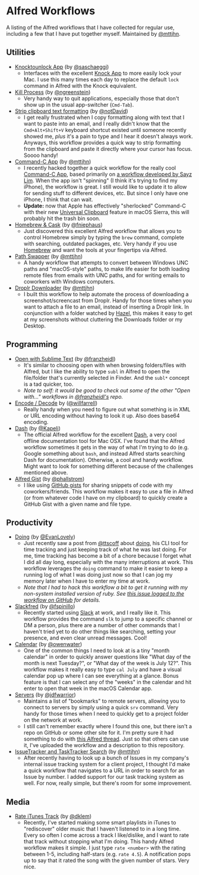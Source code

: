 Alfred Workflows
=====================
A listing of the Alfred workflows that I have collected for regular use, including a few that I have put together myself. Maintained by [@mttjhn](https://github.com/mttjhn).

## Utilities

- [Knocktounlock App](https://github.com/saschaeggi/alfred-knocktounlock) (by [@saschaeggi](https://github.com/saschaeggi))
	* Interfaces with the excellent [Knock App](http://www.knocktounlock.com) to more easily lock your Mac. I use this many times each day to replace the default `lock` command in Alfred with the Knock equivalent.
- [Kill Process](https://github.com/ngreenstein/alfred-process-killer) (by [@ngreenstein](https://github.com/ngreenstein))
	* Very handy way to quit applications, especially those that don't show up in the usual app-switcher (`Cmd-Tab`).
- [Strip clipboard text formatting](https://github.com/notDavid/alfred-workflow-stripClipboardFormatting) (by [@notDavid](https://github.com/notDavid))
	* I get really frustrated when I copy formatting along with text that I want to paste into an email, and I really didn't know that the `Cmd+Alt+Shift+V` keyboard shortcut existed until someone recently showed me, *plus* it's a pain to type and I hear it doesn't always work. Anyways, this workflow provides a quick way to strip formatting from the clipboard and paste it directly where your cursor has focus. Soooo handy!
- [Command-C App](https://github.com/mttjhn/alfred-commandc-workflow) (by [@mttjhn](https://github.com/mttjhn))
	* I recently hacked together a quick workflow for the really cool [Command-C App](https://danilo.to), based primarily on [a workflow developed by Sayz Lim](http://sayzlim.net/command-c-alfred-workflow/). When the app isn't "spinning" (I think it's trying to find my iPhone), the workflow is great. I still would like to update it to allow for sending stuff to different devices, etc. But since I only have one iPhone, I think that can wait.
	* __Update:__ now that Apple has effectively "sherlocked" Command-C with their new [Universal Clipboard](http://appleinsider.com/articles/16/06/15/universal-clipboard-for-macos-sierra-ios-10-streamlines-copypaste-between-devices) feature in macOS Sierra, this will probably hit the trash bin soon.
- [Homebrew & Cask](https://github.com/fniephaus/alfred-homebrew) (by [@fniephaus](https://github.com/fniephaus))
	* Just discovered this excellent Alfred workflow that allows you to control Homebrew simply by typing the `brew` command, complete with searching, outdated packages, etc. Very handy if you use [Homebrew](http://brew.sh) and want the tools at your fingertips via Alfred.
- [Path Swapper](https://github.com/mttjhn/alfred-pathswapper) (by [@mttjhn](https://github.com/mttjhn))
	* A handy workflow that attempts to convert between Windows UNC paths and "macOS-style" paths, to make life easier for both loading remote files from emails with UNC paths, and for writing emails to coworkers with Windows computers.
- [Droplr Downloader](https://github.com/mttjhn/alfred-workflows/tree/master/Workflows/DroplrDownloader) (by [@mttjhn](https://github.com/mttjhn))
	* I built this workflow to help automate the process of downloading a screenshot/screencast from Droplr. Handy for those times when you want to attach a file to an email, instead of inserting a Droplr link. In conjunction with a folder watched by [Hazel](https://www.noodlesoft.com), this makes it easy to get at my screenshots without cluttering the Downloads folder or my Desktop.

## Programming

- [Open with Sublime Text](https://github.com/franzheidl/alfred-workflows/tree/master/open-with-sublime-text-2) (by [@franzheidl](https://github.com/franzheidl))
	* It's similar to choosing open with when browsing folders/files with Alfred, but I like the ability to type `subl` in Alfred to open the file/folder that's currently selected in Finder. And the `subl*` concept is a tad quicker, too.
	* _Note to self: it would be good to check out some of the other "Open with..." workflows in [@franzheidl's](https://github.com/franzheidl) repo._
- [Encode / Decode](https://github.com/willfarrell/alfred-encode-decode-workflow) by ([@willfarrell](https://github.com/willfarrell))
	* Really handy when you need to figure out what something is in XML or URL encoding without having to look it up. Also does base64 encoding.
- [Dash](https://github.com/Kapeli/Dash-Alfred-Workflow) (by [@Kapeli](https://github.com/Kapeli))
	* The official Alfred workflow for the excellent [Dash](https://kapeli.com/dash), a very cool offline documentation tool for Mac OSX. I've found that the Alfred workflow sometimes it gets in the way of what I'm trying to do (e.g. Google something about `bash`, and instead Alfred starts searching Dash for documentation). Otherwise, a cool and handy workflow. Might want to look for something different because of the challenges mentioned above.
- [Alfred Gist](https://github.com/phallstrom/AlfredGist) (by [@phallstrom](https://github.com/phallstrom))
    * I like using [GitHub gists](https://help.github.com/articles/about-gists/) for sharing snippets of code with my coworkers/friends. This workflow makes it easy to use a file in Alfred (or from whatever code I have on my clipboard) to quickly create a GitHub Gist with a given name and file type. 

## Productivity

- [Doing](https://github.com/EvanLovely/alfred--doing) (by [@EvanLovely](https://github.com/EvanLovely))
	* Just recently saw a post from [@ttscoff](https://github.com/ttscoff) about [doing](https://github.com/ttscoff/doing), his CLI tool for time tracking and just keeping track of what he was last doing. For me, time tracking has become a bit of a chore because I forget what I did all day long, especially with the many interruptions at work. This workflow leverages the `doing` command to make it easier to keep a running log of what I was doing just now so that I can jog my memory later when I have to enter my time at work.
	* _Note that I had to hack this workflow a bit to get it running with my non-system installed version of ruby. See [this issue logged to the workflow on GitHub](https://github.com/EvanLovely/alfred--doing/issues/1) for details._
- [Slackfred](https://github.com/fspinillo/slackfred) (by [@fspinillo](https://github.com/fspinillo))
	* Recently started using [Slack](https://slack.com) at work, and I really like it. This workflow provides the command `slk` to jump to a specific channel or DM a person, plus there are a number of other commands that I haven't tried yet to do other things like searching, setting your presence, and even clear unread messages. Cool!
- [Calendar](https://github.com/owenwater/alfred-cal) (by [@owenwater](https://github.com/owenwater))
    * One of the common things I need to look at is a tiny "month calendar" in order to quickly answer questions like "What day of the month is next Tuesday?", or "What day of the week is July 12?". This workflow makes it really easy to type `cal July` and have a visual calendar pop up where I can see everything at a glance. Bonus feature is that I can select any of the "weeks" in the calendar and hit enter to open that week in the macOS Calendar app.
- [Servers](https://github.com/mttjhn/alfred-workflows/tree/master/Workflows/Servers) (by [@jdfwarrior](https://github.com/jdfwarrior))
	* Maintains a list of "bookmarks" to remote servers, allowing you to connect to servers by simply using a quick `srv` command. Very handy for those times when I need to quickly get to a project folder on the network at work.
	* I still can't remember exactly where I found this one, but there isn't a repo on GitHub or some other site for it. I'm pretty sure it had something to do with [this Alfred thread](http://www.alfredforum.com/topic/180-connecting-to-remove-servers/). Just so that others can use it, I've uploaded the workflow and a description to this repository.
- [IssueTracker and TaskTracker Search](https://github.com/mttjhn/alfred-workflows/tree/master/Workflows/cx-issuetracker-tasktracker) (by [@mttjhn](https://github.com/mttjhn))
    * After recently having to look up a bunch of Issues in my company's internal issue tracking system for a client project, I thought I'd make a quick workflow that navigates to a URL in order to search for an Issue by number. I added support for our task tracking system as well. For now, really simple, but there's room for some improvement.

## Media

- [Rate iTunes Track](https://github.com/dklem/Alfred2-Rate-iTunes-Track) (by [@dklem](https://github.com/dklem))
    * Recently, I've started making some smart playlists in iTunes to "rediscover" older music that I haven't listened to in a long time. Every so often I come across a track I like/dislike, and I want to rate that track without stopping what I'm doing. This handy Alfred workflow makes it simple. I just type `rate <number>` with the rating between 1-5, including half-stars (e.g. `rate 4.5`). A notification pops up to say that it rated the song with the given number of stars. Very nice.